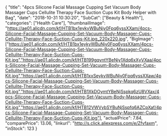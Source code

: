 {
	"title": "4pcs Silicone Facial Massage Cupping Set Vacuum Body Massager Cups Cellulite Therapy Face Suction Cups Kit Body Helper with Bag",
	"date": "2018-10-31 10:30:20",
	"SubCat": ["Beauty & Health"],
	"categories": ["Health Care"],
	"thumbnailImage": "https://ae01.alicdn.com/kf/HTB1bx1eykyWBuNjy0Fpq6yssXXam/4pcs-Silicone-Facial-Massage-Cupping-Set-Vacuum-Body-Massager-Cups-Cellulite-Therapy-Face-Suction-Cups-Kit.jpg_220x220.jpg",
	"BigImage": ["https://ae01.alicdn.com/kf/HTB1bx1eykyWBuNjy0Fpq6yssXXam/4pcs-Silicone-Facial-Massage-Cupping-Set-Vacuum-Body-Massager-Cups-Cellulite-Therapy-Face-Suction-Cups-Kit.jpg","https://ae01.alicdn.com/kf/HTB199gqyntYBeNjy1Xdq6xXyVXaa/4pcs-Silicone-Facial-Massage-Cupping-Set-Vacuum-Body-Massager-Cups-Cellulite-Therapy-Face-Suction-Cups-Kit.jpg","https://ae01.alicdn.com/kf/HTB1xxSeykyWBuNjy0Fpq6yssXXaw/4pcs-Silicone-Facial-Massage-Cupping-Set-Vacuum-Body-Massager-Cups-Cellulite-Therapy-Face-Suction-Cups-Kit.jpg","https://ae01.alicdn.com/kf/HTB1XkDOymtYBeNjSspkq6zU8VXax/4pcs-Silicone-Facial-Massage-Cupping-Set-Vacuum-Body-Massager-Cups-Cellulite-Therapy-Face-Suction-Cups-Kit.jpg","https://ae01.alicdn.com/kf/HTB12VWVybSYBuNjSspfq6AZCpXaf/4pcs-Silicone-Facial-Massage-Cupping-Set-Vacuum-Body-Massager-Cups-Cellulite-Therapy-Face-Suction-Cups-Kit.jpg"],
	"actualPrice": 7.84,
	"comparePrice": 13.06,
	"linkurl": "http://s.click.aliexpress.com/e/Zfvfaxm",
	"inStock": 123
}
